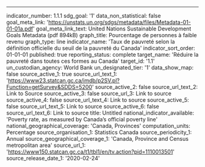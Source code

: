---
indicator_number: 1.1.1
sdg_goal: '1'
data_non_statistical: false
goal_meta_link: 'https://unstats.un.org/sdgs/metadata/files/Metadata-01-01-01a.pdf'
goal_meta_link_text: United Nations Sustainable Development Goals Metadata (pdf 894kB)
graph_title: Pourcentage de personnes à faible revenu
graph_type: line
indicator_name: 'Taux de pauvreté selon la définition officielle du seuil de la pauvreté du Canada'
indicator_sort_order: 01-01-01
published: true
reporting_status: complete
target_name: 'Réduire la pauvreté dans toutes ces formes au Canada'
target_id: '1.1'
un_custodian_agency: World Bank
un_designated_tier: '1'
data_show_map: false
source_active_1: true
source_url_text_1: 'https://www23.statcan.gc.ca/imdb/p2SV.pl?Function=getSurvey&SDDS=5200'
source_active_2: false
source_url_text_2: Link to Source
source_active_3: false
source_url_3: Link to source
source_active_4: false
source_url_text_4: Link to source
source_active_5: false
source_url_text_5: Link to source
source_active_6: false
source_url_text_6: Link to source
title: Untitled
national_indicator_available: 'Poverty rate, as measured by Canada’s official poverty line'
national_geographical_coverage: 'Canada, Provinces'
computation_units: Percentage
source_organisation_1: Statistics Canada
source_periodicity_1: Annual
source_geographical_coverage_1: 'Canada, Province and Census metropolitan area'
source_url_1: 'https://www150.statcan.gc.ca/t1/tbl1/en/tv.action?pid=1110013501'
source_release_date_1: '2020-02-24'
